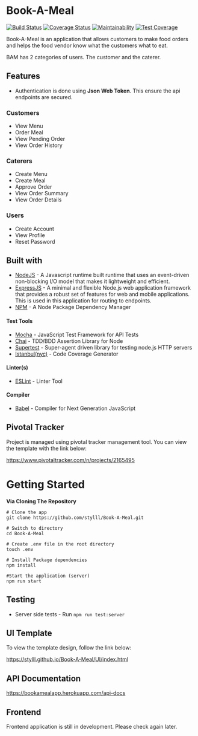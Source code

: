 # Book-A-Meal
[![Build Status](https://travis-ci.org/Stylll/Book-A-Meal.svg?branch=develop)](https://travis-ci.org/Stylll/Book-A-Meal)
[![Coverage Status](https://coveralls.io/repos/github/Stylll/Book-A-Meal/badge.svg?branch=develop)](https://coveralls.io/github/Stylll/Book-A-Meal?branch=develop)
[![Maintainability](https://api.codeclimate.com/v1/badges/9037bcf71b13532947cd/maintainability)](https://codeclimate.com/github/Stylll/Book-A-Meal/maintainability)
[![Test Coverage](https://api.codeclimate.com/v1/badges/9037bcf71b13532947cd/test_coverage)](https://codeclimate.com/github/Stylll/Book-A-Meal/test_coverage)

Book-A-Meal is an application that allows customers to make food orders and helps the food vendor know what the customers what to eat.

BAM has 2 categories of users. The customer and the caterer.

## Features
* Authentication is done using **Json Web Token**. This ensure the api endpoints are secured. 

### Customers
* View Menu
* Order Meal
* View Pending Order
* View Order History

### Caterers
* Create Menu
* Create Meal
* Approve Order
* View Order Summary
* View Order Details

### Users
* Create Account
* View Profile
* Reset Password

## Built with
* [NodeJS](https://nodejs.org/en/) - A Javascript runtime built runtime that uses an event-driven non-blocking I/O model that makes it lightweight and efficient.
* [ExpressJS](http://expressjs.com/) - A minimal and flexible Node.js web application framework that provides a robust set of features for web and mobile applications. This is used in this application for routing to endpoints.
* [NPM](https://www.npmjs.com/) - A Node Package Dependency Manager

#### Test Tools

* [Mocha](https://mochajs.org/) - JavaScript Test Framework for API Tests
* [Chai](http://chaijs.com/) - TDD/BDD Assertion Library for Node
* [Supertest](https://github.com/visionmedia/supertest) - Super-agent driven
  library for testing node.js HTTP servers
* [Istanbul(nyc)](https://istanbul.js.org/) - Code Coverage Generator

#### Linter(s)

* [ESLint](https://eslint.org/) - Linter Tool

#### Compiler

* [Babel](https://eslint.org/) - Compiler for Next Generation JavaScript

## Pivotal Tracker
Project is managed using pivotal tracker management tool. You can view the template with the link below:

https://www.pivotaltracker.com/n/projects/2165495

# Getting Started
**Via Cloning The Repository**
```
# Clone the app
git clone https://github.com/stylll/Book-A-Meal.git

# Switch to directory
cd Book-A-Meal

# Create .env file in the root directory
touch .env

# Install Package dependencies
npm install

#Start the application (server)
npm run start
```

## Testing
* Server side tests - Run `npm run test:server`


## UI Template
To view the template design, follow the link below:

https://stylll.github.io/Book-A-Meal/UI/index.html

## API Documentation
https://bookamealapp.herokuapp.com/api-docs

## Frontend
Frontend application is still in development. Please check again later.
